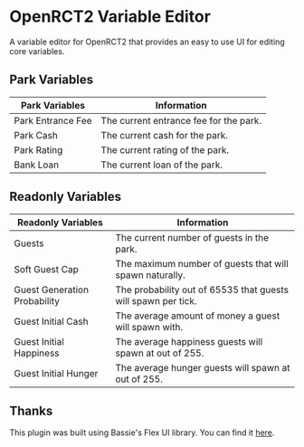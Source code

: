 # OpenRCT2 Variable Editor

A variable editor for OpenRCT2 that provides an easy to use UI for editing core variables.

## Park Variables

| Park Variables    | Information                            |
| ----------------- | -------------------------------------- |
| Park Entrance Fee | The current entrance fee for the park. |
| Park Cash         | The current cash for the park.         |
| Park Rating       | The current rating of the park.        |
| Bank Loan         | The current loan of the park.          |

## Readonly Variables

| Readonly Variables           | Information                                                   |
| ---------------------------- | ------------------------------------------------------------- |
| Guests                       | The current number of guests in the park.                     |
| Soft Guest Cap               | The maximum number of guests that will spawn naturally.       |
| Guest Generation Probability | The probability out of 65535 that guests will spawn per tick. |
| Guest Initial Cash           | The average amount of money a guest will spawn with.          |
| Guest Initial Happiness      | The average happiness guests will spawn at out of 255.        |
| Guest Initial Hunger         | The average hunger guests will spawn at out of 255.           |

## Thanks

This plugin was built using Bassie's Flex UI library. You can find it [here](https://github.com/Basssiiie/OpenRCT2-FlexUI).
